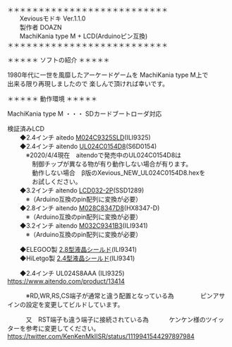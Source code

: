 ＊＊＊＊＊＊＊＊＊＊＊＊＊＊＊＊＊＊＊＊＊＊＊＊＊＊  
　　Xeviousモドキ Ver.1.1.0   
　　製作者 DOAZN  
　　MachiKania type M + LCD(Arduinoピン互換)   
＊＊＊＊＊＊＊＊＊＊＊＊＊＊＊＊＊＊＊＊＊＊＊＊＊＊  

＊＊＊＊＊ ソフトの紹介 ＊＊＊＊＊  

  1980年代に一世を風靡したアーケードゲームを MachiKania type M上で  
  出来る限り再現しましたので 楽しんで頂ければ幸いです。  

＊＊＊＊＊ 動作環境 ＊＊＊＊＊  

  MachiKania type M ・・・ SDカードブートローダ対応  

  検証済みLCD  
　　◆2.4インチ aitedo [M024C9325SLD](https://www.aitendo.com/product/15381 )(ILI9325)  
　　◆2.4インチ aitendo [UL024C0154D8](https://www.aitendo.com/product/16104)(S6D0154)  
　　　※2020/4/4現在　aitendoで発売中のUL024C0154D8は  
　　　　制御チップが異なる物が有り動作しない場合が有ります。  
　　　　動作しない場合　β版のXevious_NEW_UL024C0154D8.hexを  
　　　　お試しください。  
　　◆3.2インチ aitendo [LCD032-2P](https://www.aitendo.com/product/13748)(SSD1289)  
　　　※（Arduino互換のpin配列に変換が必要）  
　　◆2.8インチ aitendo [M028C8347D8](https://www.aitendo.com/product/10942)(HX8347-D)  
　　　※（Arduino互換のpin配列に変換が必要）  
　　◆3.2インチ aitendo [M032C9341B3](https://www.aitendo.com/product/11138)(ILI9341)  
　　　※（Arduino互換のpin配列に変換が必要）  

　　◆ELEGOO製 [2.8型液晶シールド](https://www.amazon.co.jp/gp/product/B06Y5ZXXL8)(ILI9341)  
　　◆HiLetgo製 [2.4型液晶シールド](https://www.amazon.co.jp/gp/product/B0722DPHN6)(ILI9341)  

　　◆2.4インチ UL024S8AAA (ILI9325)
      https://www.aitendo.com/product/13414

　　　※RD,WR,RS,CS端子が通常と違う配置となっている為
　　　　ピンアサインの設定を変更してビルドしています。

　　　又　RST端子も違う端子に接続されている為
　　　ケンケン様のツイッターを参考に変更してください。
　　　https://twitter.com/KenKenMkIISR/status/1119941544297897984
